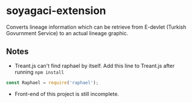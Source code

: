 # soyagaci-extension
Converts lineage information which can be retrieve from E-devlet (Turkish Govurnment Service) to an actual lineage graphic.

## Notes

- Treant.js can't find raphael by itself. Add this line to Treant.js after running `npm install`

```javascript
const Raphael = require('raphael');
```
- Front-end of this project is still incomplete.
